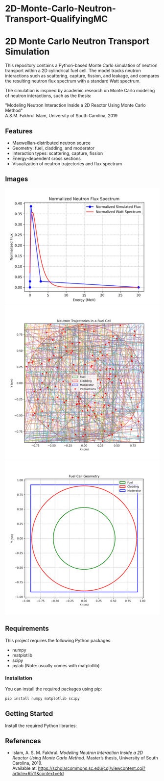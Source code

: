 # 2D-Monte-Carlo-Neutron-Transport-QualifyingMC
# 2D Monte Carlo Neutron Transport Simulation

This repository contains a Python-based Monte Carlo simulation of neutron transport within a 2D cylindrical fuel cell. The model tracks neutron interactions such as scattering, capture, fission, and leakage, and compares the resulting neutron flux spectrum with a standard Watt spectrum.

The simulation is inspired by academic research on Monte Carlo modeling of neutron interactions, such as the thesis:

"Modeling Neutron Interaction Inside a 2D Reactor Using Monte Carlo Method"  
A.S.M. Fakhrul Islam, University of South Carolina, 2019

## Features
- Maxwellian-distributed neutron source
- Geometry: fuel, cladding, and moderator
- Interaction types: scattering, capture, fission
- Energy-dependent cross sections
- Visualization of neutron trajectories and flux spectrum
## Images
![flux_spectrum.png](flux_spectrum.png)
![neutron_paths.png](neutron_paths.png)
![geometry.png](geometry.png)

## Requirements

This project requires the following Python packages:

- numpy
- matplotlib
- scipy
- pylab (Note: usually comes with matplotlib)

### Installation

You can install the required packages using pip:

```bash
pip install numpy matplotlib scipy
```
## Getting Started
Install the required Python libraries:
## References

- Islam, A. S. M. Fakhrul. *Modeling Neutron Interaction Inside a 2D Reactor Using Monte Carlo Method*. Master’s thesis, University of South Carolina, 2019.  
  Available at: https://scholarcommons.sc.edu/cgi/viewcontent.cgi?article=6511&context=etd

